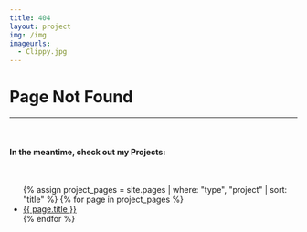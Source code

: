 ```yaml
---
title: 404
layout: project
img: /img
imageurls:
  - Clippy.jpg
---
```

<div width="fill-content">
    <h1>Page Not Found</h1>
    <hr>
    <br>
    <h4>In the meantime, check out my Projects:</h4>
    <br>
    <ul>
        {% assign project_pages = site.pages | where: "type", "project" | sort: "title" %}
        {% for page in project_pages %}
        <li><a href="{{ site.baseurl }}{{ page.url }}">{{ page.title }}</a></li>
        {% endfor %}
    </ul>
</div>
